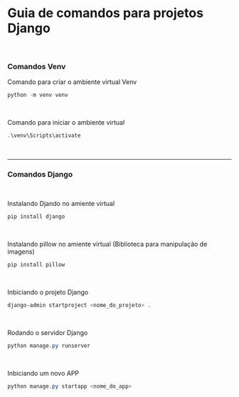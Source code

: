 # Guia de comandos para projetos Django
<br>

### Comandos Venv

Comando para criar o ambiente virtual Venv

~~~~powershell
python -m venv venv
~~~~
<br>

Comando para iniciar o ambiente virtual

~~~~powershell
.\venv\Scripts\activate
~~~~
<br>

___

### Comandos Django
<br>

Instalando Djando no amiente virtual

~~~~powershell
pip install django
~~~~
<br>

Instalando pillow no amiente virtual (Biblioteca para manipulação de imagens)

~~~~powershell
pip install pillow
~~~~
<br>

Inbiciando o projeto Django

~~~~powershell
django-admin startproject <nome_do_projeto> .
~~~~
<br>

Rodando o servidor Django

~~~~powershell
python manage.py runserver
~~~~
<br>


Inbiciando um novo APP

~~~~powershell
python manage.py startapp <nome_do_app>
~~~~
<br>